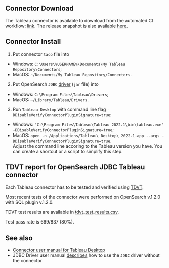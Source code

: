 ## Connector Download

The Tableau connector is available to download from the automated CI workflow: [link](https://github.com/opensearch-project/sql/actions/workflows/bi-connectors.yml).
The release snapshot is also available [here](opensearch_sql_jdbc.taco).

## Connector Install

1. Put connector `taco` file into
  * Windows: `C:\Users\%USERNAME%\Documents\My Tableau Repository\Connectors`;
  * MacOS: `~/Documents/My Tableau Repository/Connectors`.
2. Put OpenSearch `JDBC` [driver](../../sql-jdbc/README.md) (`jar` file) into
  * Windows: `C:\Program Files\Tableau\Drivers`;
  * MacOS: `~/Library/Tableau/Drivers`.
3. Run `Tableau Desktop` with command line flag `-DDisableVerifyConnectorPluginSignature=true`:
  * Windows: `"C:\Program Files\Tableau\Tableau 2022.1\bin\tableau.exe" -DDisableVerifyConnectorPluginSignature=true`;
  * MacOS: `open -n /Applications/Tableau\ Desktop\ 2022.1.app --args -DDisableVerifyConnectorPluginSignature=true`.    
Adjust the command line accoring to the Tableau version you have. You can create a shortcut or a script to simplify this step.

## TDVT report for OpenSearch JDBC Tableau connector

Each Tableau connector has to be tested and verified using [TDVT](https://tableau.github.io/connector-plugin-sdk/docs/tdvt).

Most recent tests of the connector were performed on OpenSearch v.1.2.0 with SQL plugin v.1.2.0.

TDVT test results are available in [tdvt_test_results.csv](tdvt_test_results.csv).

Test pass rate is 669/837 (80%).

## See also

* [Connector user manual for Tableau Desktop](tableau_support.md)
* JDBC Driver user manual [describes](../../sql-jdbc/docs/tableau.md) how to use the `JDBC` driver without the connector